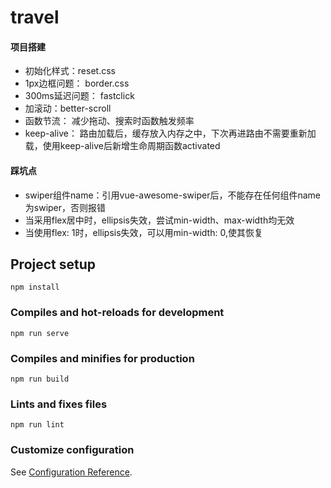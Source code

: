 # travel


#### 项目搭建
- 初始化样式：reset.css
- 1px边框问题： border.css
- 300ms延迟问题： fastclick
- 加滚动：better-scroll
- 函数节流： 减少拖动、搜索时函数触发频率
- keep-alive： 路由加载后，缓存放入内存之中，下次再进路由不需要重新加载，使用keep-alive后新增生命周期函数activated

#### 踩坑点
- swiper组件name：引用vue-awesome-swiper后，不能存在任何组件name为swiper，否则报错
- 当采用flex居中时，ellipsis失效，尝试min-width、max-width均无效
- 当使用flex: 1时，ellipsis失效，可以用min-width: 0,使其恢复


## Project setup
```
npm install
```

### Compiles and hot-reloads for development
```
npm run serve
```

### Compiles and minifies for production
```
npm run build
```

### Lints and fixes files
```
npm run lint
```

### Customize configuration
See [Configuration Reference](https://cli.vuejs.org/config/).
